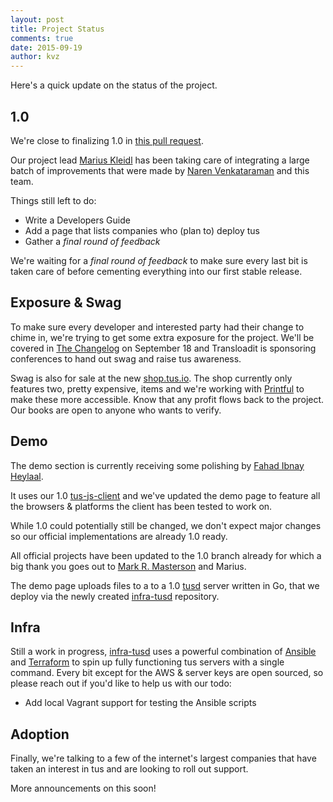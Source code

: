 ```yaml
---
layout: post
title: Project Status
comments: true
date: 2015-09-19
author: kvz
---
```


Here's a quick update on the status of the project.

## 1.0 

We're close to finalizing 1.0 in [this pull request](https://github.com/tus/tus-resumable-upload-protocol/pull/57). 

Our project lead [Marius Kleidl](https://github.com/Acconut) has been taking care
of integrating a large batch of improvements
that were made by [Naren Venkataraman](https://github.com/vayam) and this team.

Things still left to do:

- Write a Developers Guide
- Add a page that lists companies who (plan to) deploy tus
- Gather a *final round of feedback*

We're waiting for a *final round of feedback* to make sure every last bit 
is taken care of before cementing everything into our first stable release.

## Exposure & Swag

To make sure every developer and interested party had their change to chime in, 
we're trying to get some extra exposure for the project. We'll be covered
in [The Changelog](https://changelog.com/) on September 18 and Transloadit
is sponsoring conferences to hand out swag and raise tus awareness.

Swag is also for sale at the new [shop.tus.io](http://shop.tus.io/collections/all). The shop
currently only features two, pretty expensive, items and we're working with [Printful](https://www.theprintful.com/) to make these
more accessible. Know that any profit flows back to the project. Our books are open to 
anyone who wants to verify.

## Demo

The demo section is currently receiving some polishing by 
[Fahad Ibnay Heylaal](https://github.com/Acconut).

It uses our 1.0 [tus-js-client](https://github.com/tus/tus-js-client) and we've
updated the demo page to feature all the browsers & platforms the client has been 
tested to work on.

While 1.0 could potentially still be changed, we don't expect major changes
so our official implementations are already 1.0 ready.

All official projects have been updated to the 1.0 branch already
for which a big thank you goes out to [Mark R. Masterson](https://github.com/MMasterson)
and Marius.

The demo page uploads files to a
to a 1.0 [tusd](https://github.com/tus/tusd) server written in Go, that we
deploy via the newly created [infra-tusd](https://github.com/tus/infra-tusd) repository.

## Infra

Still a work in progress, [infra-tusd](https://github.com/tus/infra-tusd) 
uses a powerful combination of [Ansible](http://www.ansible.com/) and 
[Terraform](https://terraform.io/) to 
spin up fully functioning tus servers with a single command. Every bit 
except for the AWS & server keys are open sourced, so please reach out if
you'd like to help us with our todo:

- Add local Vagrant support for testing the Ansible scripts

## Adoption

Finally, we're talking to a few of the internet's largest companies
that have taken an interest in tus and are looking to roll out support.

More announcements on this soon!
